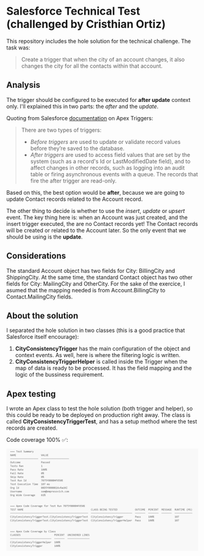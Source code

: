 # Salesforce Technical Test (challenged by Cristhian Ortiz)

This repository includes the hole solution for the technical challenge. The task was:

> Create a trigger that when the city of an account changes, it also changes the city for all the contacts within that account.

## Analysis

The trigger should be configured to be executed for **after update** context only. I'll explained this in two parts: the *after* and the *update*.

Quoting from Salesforce [documentation](https://developer.salesforce.com/docs/atlas.en-us.apexcode.meta/apexcode/apex_triggers.htm) on Apex Triggers:

> There are two types of triggers:
> - *Before triggers* are used to update or validate record values before they’re saved to the database.
> - *After triggers* are used to access field values that are set by the system (such as a record's Id or LastModifiedDate field), and to affect changes in other records, such as logging into an audit table or firing asynchronous events with a queue. The records that fire the after trigger are read-only.

Based on this, the best option would be **after**, because we are going to update Contact records related to the Account record.

The other thing to decide is whether to use the *insert*, *update* or *upsert* event. The key thing here is: when an Account was just created, and the insert trigger executed, the are no Contact records yet! The Contact records will be created or related to the Account later. So the only event that we should be using is the **update**.

## Considerations

The standard Account object has two fields for City: BillingCity and ShippingCity. At the same time, the standard Contact object has two other fields for City: MailingCity and OtherCity. For the sake of the exercice, I asumed that the mapping needed is from Account.BillingCity to Contact.MailingCity fields.

## About the solution

I separated the hole solution in two classes (this is a good practice that Salesforce itself encourage):
1. **CityConsistencyTrigger** has the main configuration of the object and context events. As well, here is where the filtering logic is written.
2. **CityConsistencyTriggerHelper** is called inside the Trigger when the map of data is ready to be processed. It has the field mapping and the logic of the bussiness requirement.

## Apex testing

I wrote an Apex class to test the hole solution (both trigger and helper), so this could be ready to be deployed on production right away. The class is called **CityConsistencyTriggerTest**, and has a setup method where the test records are created.

Code coverage 100% ✅:

![coverage screen](assets/testingcoverage.png)